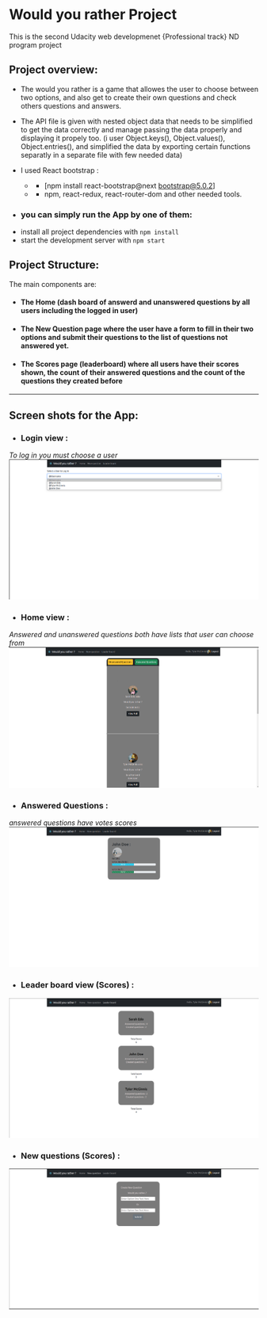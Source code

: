 # Would you rather Project
<!-- markdownlint-capture -->
This is the second Udacity web developmenet {Professional track} ND program project


## Project overview:
- The would you rather is a game that allowes the user to choose between two options, and also get to create their own questions and check others questions and answers.
- The API file is given with nested object data that needs to be simplified to get the data correctly and manage passing the data properly and displaying it propely too. (i user Object.keys(), Object.values(), Object.entries(), and simplified the data by exporting certain functions separatly in a separate file with few needed data)
- I used React bootstrap :
    - - [npm install react-bootstrap@next bootstrap@5.0.2]
    - - npm, react-redux, react-router-dom and other needed tools.

- ### you can simply run the App by one of them:
* install all project dependencies with `npm install`
* start the development server with `npm start`


## Project Structure:

The main components are:
- #### The Home (dash board of answerd and unanswered questions by all users including the logged in user)
- #### The New Question page where the user have a form to fill in their two options and submit their questions to the list of questions not answered yet.
- #### The Scores page (leaderboard) where all users have their scores shown, the count of their answered questions and the count of the questions they created before

--- -------

## Screen shots for the App:
- ### Login view :
*To log in you must choose a user*
<img src="public/login-usernames.png"/>

- ### Home view :
*Answered and unanswered questions both have lists that user can choose from*
<img src="public/Home-view.png" />

- ### Answered Questions :
*answered questions have votes scores*
<img src="public/answeredq.png"/>

- ### Leader board view (Scores) :
<img src="public/leaderboard.png">

- ### New questions (Scores) :
<img src="public/new-question.png">

